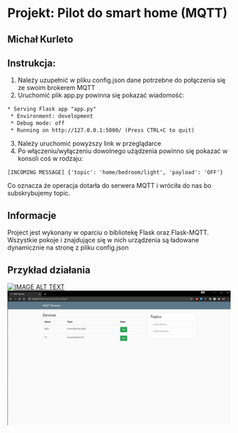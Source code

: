 # Projekt: Pilot do smart home (MQTT)
## **Michał Kurleto**

## Instrukcja:
1. Należy uzupełnić w pliku config.json dane potrzebne do połączenia się ze swoim brokerem MQTT
2. Uruchomić plik app.py powinna się pokazać wiadomość:
```
* Serving Flask app "app.py"
 * Environment: development
 * Debug mode: off
 * Running on http://127.0.0.1:5000/ (Press CTRL+C to quit)
```
3. Należy uruchomić powyższy link w przeglądarce
4. Po włączeniu/wyłączeniu dowolnego użądzenia powinno się pokazać w konsoli coś w rodzaju:
```
[INCOMING MESSAGE] {'topic': 'home/bedroom/light', 'payload': 'OFF'}
```
Co oznacza że operacja dotarła do serwera MQTT i wróciła do nas bo subskrybujemy topic.

## Informacje
Project jest wykonany w oparciu o bibliotekę Flask oraz Flask-MQTT.   
Wszystkie pokoje i znajdujące się w nich urządzenia są ładowane dynamicznie na stronę z pliku config.json


## Przykład działania
[![IMAGE ALT TEXT](http://img.youtube.com/vi/sbqJMt58sss/0.jpg)](https://www.youtube.com/watch?v=sbqJMt58sss&ab_channel=ZBsiu "Pilot MQTT Python")
![](preview.jpg)
